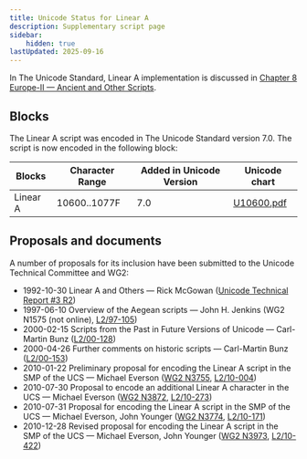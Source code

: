 ```yaml
---
title: Unicode Status for Linear A
description: Supplementary script page
sidebar:
    hidden: true
lastUpdated: 2025-09-16
---
```


In The Unicode Standard, Linear A implementation is discussed in [Chapter 8 Europe-II — Ancient and Other Scripts](https://www.unicode.org/versions/latest/core-spec/chapter-8/#G27575).

## Blocks

The Linear A script was encoded in The Unicode Standard version 7.0. The script is now encoded in the following block:

| Blocks | Character Range | Added in Unicode Version | Unicode chart |
| ------ | --------------- | ------------------------ | ------------- |
| Linear A | 10600..1077F | 7.0 | [U10600.pdf](http://www.unicode.org/charts/PDF/U10600.pdf) |

## Proposals and documents

A number of proposals for its inclusion have been submitted to the Unicode Technical Committee and WG2:
- 1992-10-30 Linear A and Others — Rick McGowan ([Unicode Technical Report #3 R2](http://www.unicode.org/reports/tr3-2/))
- 1997-06-10 Overview of the Aegean scripts — John H. Jenkins (WG2 N1575 (not online), [L2/97-105](http://www.unicode.org/cgi-bin/GetMatchingDocs.pl?L2/97-105))
- 2000-02-15 Scripts from the Past in Future Versions of Unicode — Carl-Martin Bunz ([L2/00-128](http://www.unicode.org/cgi-bin/GetMatchingDocs.pl?L2/00-128))
- 2000-04-26 Further comments on historic scripts — Carl-Martin Bunz ([L2/00-153](http://www.unicode.org/cgi-bin/GetMatchingDocs.pl?L2/00-153))
- 2010-01-22 Preliminary proposal for encoding the Linear A script in the SMP of the UCS — Michael Everson ([WG2 N3755](https://www.unicode.org/wg2/docs/n3755.pdf), [L2/10-004](http://www.unicode.org/cgi-bin/GetMatchingDocs.pl?L2/10-004))
- 2010-07-30 Proposal to encode an additional Linear A character in the UCS — Michael Everson ([WG2 N3872](https://www.unicode.org/wg2/docs/n3872.pdf), [L2/10-273](http://www.unicode.org/cgi-bin/GetMatchingDocs.pl?L2/10-273))
- 2010-07-31 Proposal for encoding the Linear A script in the SMP of the UCS — Michael Everson, John Younger ([WG2 N3774](https://www.unicode.org/wg2/docs/n3774.pdf), [L2/10-171](http://www.unicode.org/cgi-bin/GetMatchingDocs.pl?L2/10-171))
- 2010-12-28 Revised proposal for encoding the Linear A script in the SMP of the UCS — Michael Everson, John Younger        ([WG2 N3973](https://www.unicode.org/wg2/docs/n3973.pdf), [L2/10-422](http://www.unicode.org/cgi-bin/GetMatchingDocs.pl?L2/10-422))
